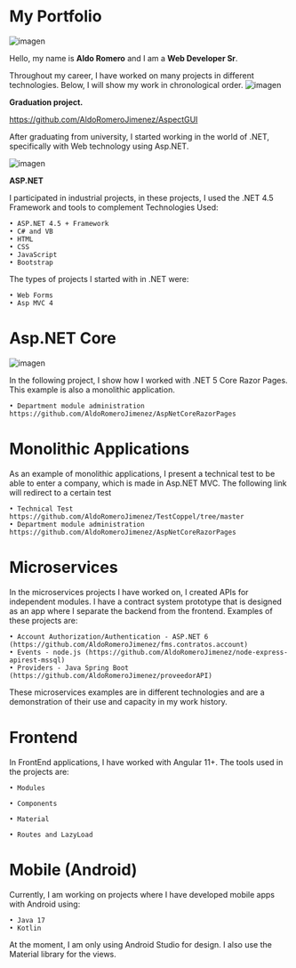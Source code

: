 # My Portfolio

![imagen](https://github.com/AldoRomeroJimenez/MyPortfolio/assets/112647926/8ac12492-bb93-4c6b-b839-c6a355a0024a)

Hello, my name is **Aldo Romero** and I am a **Web Developer Sr**.

Throughout my career, I have worked on many projects in different technologies. Below, I will show my work in chronological order.
![imagen](https://github.com/AldoRomeroJimenez/MyPortfolio/assets/112647926/16c4ce8e-601c-4651-a389-2a3caf98beb1)

**Graduation project.**

https://github.com/AldoRomeroJimenez/AspectGUI

After graduating from university, I started working in the world of .NET, specifically with Web technology using Asp.NET.



![imagen](https://github.com/AldoRomeroJimenez/MyPortfolio/assets/112647926/6d914b07-16e6-4c85-bbe1-698e7085a95f)




**ASP.NET**

I participated in industrial projects, in these projects, I used the .NET 4.5 Framework and tools to complement Technologies Used:

    • ASP.NET 4.5 + Framework
    • C# and VB
    • HTML
    • CSS
    • JavaScript
    • Bootstrap

The types of projects I started with in .NET were:
    
    • Web Forms
    • Asp MVC 4

# Asp.NET Core
![imagen](https://github.com/AldoRomeroJimenez/MyPortfolio/assets/112647926/20bf479b-1deb-4126-ae6a-39030094cb92)

In the following project, I show how I worked with .NET 5 Core Razor Pages. This example is also a monolithic application.

    • Department module administration https://github.com/AldoRomeroJimenez/AspNetCoreRazorPages

# Monolithic Applications
As an example of monolithic applications, I present a technical test to be able to enter a company, which is made in Asp.NET MVC. The following link will redirect to a certain test

    • Technical Test https://github.com/AldoRomeroJimenez/TestCoppel/tree/master
    • Department module administration https://github.com/AldoRomeroJimenez/AspNetCoreRazorPages


# Microservices
In the microservices projects I have worked on, I created APIs for independent modules. I have a contract system prototype that is designed as an app where I separate the backend from the frontend. Examples of these projects are:

    • Account Authorization/Authentication - ASP.NET 6 (https://github.com/AldoRomeroJimenez/fms.contratos.account)
    • Events - node.js (https://github.com/AldoRomeroJimenez/node-express-apirest-mssql)
    • Providers - Java Spring Boot (https://github.com/AldoRomeroJimenez/proveedorAPI)

These microservices examples are in different technologies and are a demonstration of their use and capacity in my work history.

# Frontend
In FrontEnd applications, I have worked with Angular 11+. The tools used in the projects are:

    • Modules
    
    • Components
    
    • Material
    
    • Routes and LazyLoad

# Mobile (Android)
Currently, I am working on projects where I have developed mobile apps with Android using:

    • Java 17
    • Kotlin

At the moment, I am only using Android Studio for design. I also use the Material library for the views.
